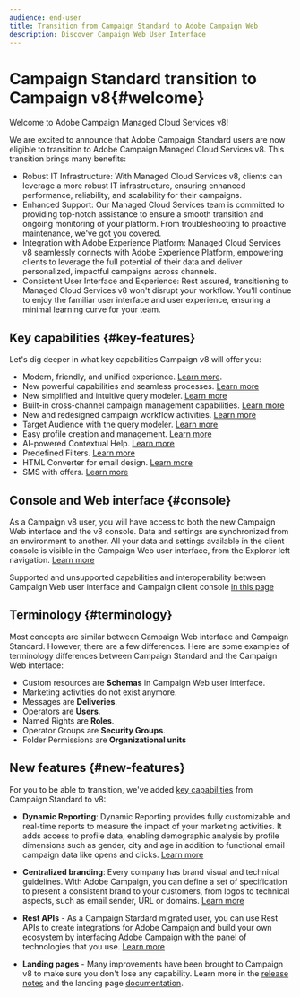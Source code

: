 ```yaml
---
audience: end-user
title: Transition from Campaign Standard to Adobe Campaign Web
description: Discover Campaign Web User Interface
---
```


# Campaign Standard transition to Campaign v8{#welcome}

<!--
We are thrilled to annonce that you, as a Campaign Standard user, can now benefit from the new version of Adobe Campaign Web User Interface. The migration is seemless and will allow you to use all the intuitive features designed to simplify the creation of personalized cross-channel campaigns. Campaign Web User Interface also brings a connected canvas with Adobe Experience Platform for a unified experience.
-->

Welcome to Adobe Campaign Managed Cloud Services v8!

We are excited to announce that Adobe Campaign Standard users are now eligible to transition to Adobe Campaign Managed Cloud Services v8. This transition brings many benefits:

* Robust IT Infrastructure: With Managed Cloud Services v8, clients can leverage a more robust IT infrastructure, ensuring enhanced performance, reliability, and scalability for their campaigns.
* Enhanced Support: Our Managed Cloud Services team is committed to providing top-notch assistance to ensure a smooth transition and ongoing monitoring of your platform. From troubleshooting to proactive maintenance, we've got you covered.
* Integration with Adobe Experience Platform: Managed Cloud Services v8 seamlessly connects with Adobe Experience Platform, empowering clients to leverage the full potential of their data and deliver personalized, impactful campaigns across channels.
* Consistent User Interface and Experience: Rest assured, transitioning to Managed Cloud Services v8 won't disrupt your workflow. You'll continue to enjoy the familiar user interface and user experience, ensuring a minimal learning curve for your team.

<!--
As a Campaign Standard user, we now offer you a way to migrate to Adobe Campaign v8. You will benefit from both the new Campaign Web interface and the v8 console.
-->

## Key capabilities {#key-features}

Let's dig deeper in what key capabilities Campaign v8 will offer you:

* Modern, friendly, and unified experience. [Learn more](../get-started/connect-to-campaign.md).
* New powerful capabilities and seamless processes. [Learn more](../get-started/user-interface.md)
* New simplified and intuitive query modeler. [Learn more](../query/query-modeler-overview.md)
* Built-in cross-channel campaign management capabilities. [Learn more](../msg/gs-messages.md)
* New and redesigned campaign workflow activities. [Learn more](../workflows/gs-workflows.md)
* Target Audience with the query modeler. [Learn more](../query/query-modeler-overview.md)
* Easy profile creation and management. [Learn more](../audience/about-recipients.md)
* AI-powered Contextual Help. [Learn more](../get-started/using-ai.md)
* Predefined Filters. [Learn more](../get-started/predefined-filters.md)
* HTML Converter for email design. [Learn more](../email/existing-content.md)
* SMS with offers. [Learn more](../msg/offers.md)

## Console and Web interface {#console}

As a Campaign v8 user, you will have access to both the new Campaign Web interface and the v8 console. Data and settings are synchronized from an environment to another. All your data and settings available in the client console is visible in the Campaign Web user interface, from the Explorer left navigation. [Learn more](../get-started/user-interface.md#user-interface-explorer)

Supported and unsupported capabilities and interoperability between Campaign Web user interface and Campaign client console [in this page](../get-started/capability-matrix.md)

## Terminology {#terminology}

Most concepts are similar between Campaign Web interface and Campaign Standard. However, there are a few differences. Here are some examples of terminology differences between Campaign Standard and the Campaign Web interface:

<!--
* Profiles are **Recipients** in the console. [Learn more](../audience/gs-audiences-recipients.md).
* Test profiles are **Seed addresses**. [Learn more](../preview-test/test-deliveries.md).
* The delivery preparation is the **Delivery analysis**. [Learn more](../monitor/prepare-send.md).
* Audiences are **Lists**. [Learn more](../audience/gs-audiences-recipients.md).
-->

* Custom resources are **Schemas** in Campaign Web user interface.
* Marketing activities do not exist anymore.
* Messages are **Deliveries**. 
* Operators are **Users**.
* Named Rights are **Roles**.
* Operator Groups are **Security Groups**.
* Folder Permissions are **Organizational units**

## New features {#new-features}

For you to be able to transition, we've added [key capabilities](https://experienceleague.adobe.com/docs/experience-cloud/campaign/campaign-standard-migration-home.html) from Campaign Standard to v8:

* **Dynamic Reporting**: Dynamic Reporting provides fully customizable and real-time reports to measure the impact of your marketing activities. It adds access to profile data, enabling demographic analysis by profile dimensions such as gender, city and age in addition to functional email campaign data like opens and clicks. [Learn more](https://experienceleague.adobe.com/docs/experience-cloud/campaign/reporting/get-started-reporting.html)

* **Centralized branding**: Every company has brand visual and technical guidelines. With Adobe Campaign, you can define a set of specification to present a consistent brand to your customers, from logos to technical aspects, such as email sender, URL or domains. [Learn more](https://experienceleague.adobe.com/docs/experience-cloud/campaign/branding/branding-gs.html)

* **Rest APIs** - As a Campaign Stardard migrated user, you can use Rest APIs to create integrations for Adobe Campaign and build your own ecosystem by interfacing Adobe Campaign with the panel of technologies that you use. [Learn more](https://experienceleague.adobe.com/docs/experience-cloud/campaign/apis/get-started-apis.html)

* **Landing pages** - Many improvements have been brought to Campaign v8 to make sure you don't lose any capability. Learn more in the [release notes](../rn/release-notes.md#new-24-4) and the landing page [documentation](../landing-pages/get-started-lp.md).

 <!--
* Delivery Alerting: In addition to viewing notifications directly in Campaign, Adobe Campaign also provides an email alerting system to trigger email alerts to users or external stakeholders of important system activities. Create, manage, and receive customizable alerts and dashboards to keep track of delivery successes or failures. Adobe Campaign Delivery Alerting boosts efficiency by keeping all involved Adobe Campaign users in a company automatically informed about the delivery execution status, via email and dashboard. 

* Landing Pages: Landing pages are web forms that can be used to capture information on your audiences, offer subscriptions to a service, display data and grow your database. Landing pages can also be used for acquiring or updating existing profiles, and to set up a double opt-in mechanism, allowing you to to protect the platform from wrong or invalid email addresses, or spambots. [Learn more](../landing-pages/get-started-lp.md)
-->